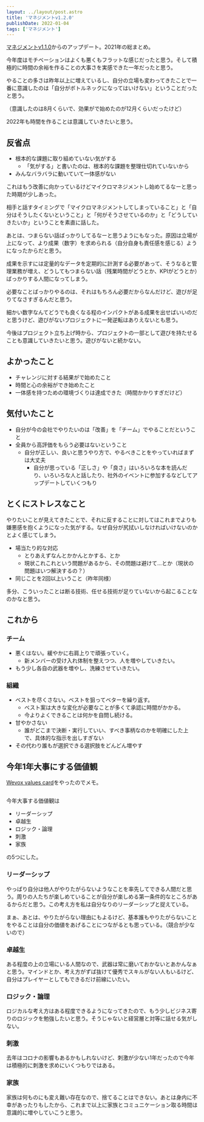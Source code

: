 ```yaml
---
layout: ../layout/post.astro
title: 'マネジメントv1.2.0'
publishDate: 2022-01-04
tags: ['マネジメント']
---
```


[マネジメントv1.1.0](/blog/マネジメントv1.1.0/)からのアップデート。2021年の総まとめ。

今年度はモチベーションはよくも悪くもフラットな感じだったと思う。そして積極的に時間の余裕を作ることの大事さを実感できた一年だったと思う。

やることの多さは昨年以上に増えているし、自分の立場も変わってきたことで一番に意識したのは「自分がボトルネックになってはいけない」ということだったと思う。

（意識したのは8月くらいで、効果がで始めたのが12月くらいだったけど）

2022年も時間を作ることは意識していきたいと思う。

## 反省点

* 根本的な課題に取り組めていない気がする
  * 「気がする」と書いたのは、根本的な課題を整理仕切れていないから
* みんなバラバラに動いていて一体感がない

これはもう改善に向かっているけどマイクロマネジメントし始めてるなーと思った時期が少しあった。

相手と話すタイミングで「マイクロマネジメントしてしまっていること」と「自分はそうしたくないということ」と「何がそうさせているのか」と「どうしていきたいか」ということを素直に話した。

あとは、つまらない話ばっかりしてるなーと思うようにもなった。原因は立場が上になって、より成果（数字）を求められる（自分自身も責任感を感じる）ようになったからだと思う。

成果を示すには定量的なデータを定期的に計測する必要があって、そうなると管理業務が増え、どうしてもつまらない話（残業時間がどうとか、KPIがどうとか）ばっかりする人間になってしまう。

必要なことばっかりやるのは、それはもちろん必要だからなんだけど、遊びが足りてなさすぎるんだと思う。

細かい数字なんてどうでも良くなる程のインパクトがある成果を出せばいいのだと思うけど、遊びがないプロジェクトに一発逆転はありえないとも思う。

今後はプロジェクト立ち上げ時から、プロジェクトの一部として遊びを持たせることも意識していきたいと思う。遊びがないと続かない。

## よかったこと

* チャレンジに対する結果がで始めたこと
* 時間と心の余裕ができ始めたこと
* 一体感を持つための環境づくりは達成できた（時間かかりすぎだけど）

## 気付いたこと

* 自分が今の会社でやりたいのは「改善」を「チーム」でやることだということ
* 全員から高評価をもらう必要はないということ
  * 自分が正しい、良いと思うやり方で、やるべきことをやっていればまずは大丈夫
    * 自分が思っている「正しさ」や「良さ」はいろいろな本を読んだり、いろいろな人と話したり、社外のイベントに参加するなどしてアップデートしていくつもり

## とくにストレスなこと

やりたいことが見えてきたことで、それに反することに対してはこれまでよりも嫌悪感を抱くようになった気がする。なぜ自分が尻拭いしなければいけないのかとよく感じてしまう。

* 場当たり的な対応
  * とりあえずなんとかかんとかする、とか
  * 現状これこれという問題があるから、その問題は避けて…とか（現状の問題はいつ解決するの？）
* 同じことを2回以上いうこと（昨年同様）

多分、こういったことは断る技術、任せる技術が足りていないから起こることなのかなと思う。

## これから

### チーム

* 悪くはない。緩やかに右肩上りで頑張っていく。
  * 新メンバーの受け入れ体制を整えつつ、人を増やしていきたい。
* もう少し各自の武器を増やし、洗練させていきたい。

### 組織

* ベストを尽くさない。ベストを狙ってベターを繰り返す。
  * ベスト案は大きな変化が必要なことが多くて承認に時間がかかる。
  * 今よりよくできることは何かを自問し続ける。
* 甘やかさない
  * 誰がどこまで決断・実行していい、すべき事柄なのかを明確にした上で、具体的な指示を出しすぎない
* その代わり誰もが選択できる選択肢をどんどん増やす

## 今年1年大事にする価値観

[Wevox values card](https://wevox.io/valuescard)をやったのでメモ。

<p class="max-w-2xl my-11 mx-auto mb-7 mb-7 md:max-w-full"><img class="mx-auto align-top" src="/blog/images/56/01.jpeg" alt=""></p>

今年大事する価値観は

*   リーダーシップ
*   卓越生
*   ロジック・論理
*   刺激
*   家族

の5つにした。

### リーダーシップ

やっぱり自分は他人がやりたがらないようなことを率先してできる人間だと思う。周りの人たちが楽しめていることが自分が楽しめる第一条件的なところがあるからだと思う。この考え方を私は自分なりのリーダーシップと捉えている。

まぁ、あとは、やりたがらない理由にもよるけど、基本誰もやりたがらないことをやることは自分の価値をあげることにつながるとも思っている。（競合が少ないので）

### 卓越生

ある程度の上の立場にいる人間なので、武器は常に磨いておかないとあかんなぁと思う。マインドとか、考え方がずば抜けて優秀でスキルがない人もいるけど、自分はプレイヤーとしてもできるだけ前線にいたい。

### ロジック・論理

ロジカルな考え方はある程度できるようになってきたので、もう少しビジネス寄りのロジックを勉強したいと思う。そうじゃないと経営層と対等に話せる気がしない。

### 刺激

去年はコロナの影響もあるかもしれないけど、刺激が少ない1年だったので今年は積極的に刺激を求めにいくつもりではある。

### 家族

家族は何ものにも変え難い存在なので、捨てることはできない。あとは身内に不幸があったりもしたから、これまで以上に家族とコミュニケーション取る時間は意識的に増やしていこうと思う。

